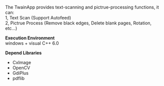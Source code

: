 The TwainApp provides text-scanning and pictrue-processing functions, it can:  
1, Text Scan (Support Autofeed)  
2, Pictrue Process (Remove black edges, Delete blank pages, Rotation, etc...)  

**Execution Environment**  
windows + visual C++ 6.0  

**Depend Libraries**  
* CxImage
* OpenCV
* GdiPlus
* pdflib
